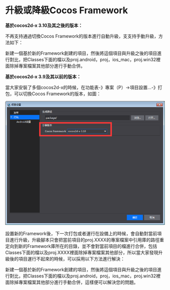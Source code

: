 # 升級或降級Cocos Framework #

**基於cocos2d-x 3.10及其之後的版本：**

不再支持通過切換Cocos Framework的版本進行自動升級，支支持手動升級，方法如下：

新建一個基於新的Framework創建的項目，然後將這個項目與升級之後的項目進行對比，把Classes下面的檔以及proj.android，proj，ios_mac，proj.win32裡面除掉專案檔案其他部分進行手動合併。


**基於cocos2d-x 3.9及其以前的版本：**

當大家安裝了多個cocos2d-x的時候，在功能表-》專案（P）->項目設置...-》打包，可以切換Cocos Framework的版本，如圖：

![image](res/image001.png)         

設置新的Framework後，下一次打包或者運行在設備上的時候，會自動對當前項目進行升級，升級腳本只會把當前項目的proj.XXXX的專案檔案中引用庫的路徑重定向到新的Framework庫所在的目錄，並不會對當前項目的檔進行合併，包括Classes下面的檔以及proj.XXXX裡面除掉專案檔案其他部分，所以當大家發現升級後的項目運行不起來的時候，可以採用以下方法進行解決：

新建一個基於新的Framework創建的項目，然後將這個項目與升級之後的項目進行對比，把Classes下面的檔以及proj.android，proj，ios_mac，proj.win32裡面除掉專案檔案其他部分進行手動合併，這樣便可以解決您的問題。
